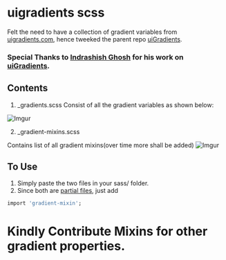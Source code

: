 # uigradients scss

Felt the need to have a collection of gradient variables from [uigradients.com](http://uigradients.com),
hence tweeked the parent repo [uiGradients](https://github.com/Ghosh/uiGradients).

### Special Thanks to [Indrashish Ghosh](https://github.com/Ghosh/) for his work on [uiGradients](https://github.com/Ghosh/uiGradients).

## Contents
1.  _gradients.scss Consist of all the gradient variables as shown below:



![Imgur](http://i.imgur.com/Wvva3IE.png)


2.  _gradient-mixins.scss

Contains list of all gradient mixins(over time more shall be added)
![Imgur](http://i.imgur.com/9Lap4RG.png)

## To Use
1. Simply paste the two files in your sass/ folder.
2. Since both are [partial files](http://sass-lang.com/guide),  just add
```    ```

```ruby
import 'gradient-mixin';
```

# Kindly Contribute Mixins for other gradient properties.



